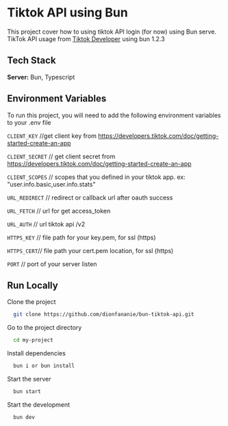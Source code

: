 # Tiktok API using Bun

This project cover how to using tiktok API login (for now) using Bun serve.
TikTok API usage from [Tiktok Developer](https://bulldogjob.com/news/449-how-to-write-a-good-readme-for-your-github-project) using bun 1.2.3

## Tech Stack

**Server:** Bun, Typescript

## Environment Variables

To run this project, you will need to add the following environment variables to your .env file

`CLIENT_KEY` //get client key from https://developers.tiktok.com/doc/getting-started-create-an-app

`CLIENT_SECRET` // get client secret from https://developers.tiktok.com/doc/getting-started-create-an-app

`CLIENT_SCOPES` // scopes that you defined in your tiktok app. ex: "user.info.basic,user.info.stats"

`URL_REDIRECT` // redirect or callback url after oauth success

`URL_FETCH` // url for get access_token

`URL_AUTH` // url tiktok api /v2

`HTTPS_KEY` // file path for your key.pem, for ssl (https)

`HTTPS_CERT`// file path your cert.pem location, for ssl (https)

`PORT` // port of your server listen

## Run Locally

Clone the project

```bash
  git clone https://github.com/dionfananie/bun-tiktok-api.git
```

Go to the project directory

```bash
  cd my-project
```

Install dependencies

```bash
  bun i or bun install
```

Start the server

```bash
  bun start
```

Start the development

```bash
  bun dev
```
